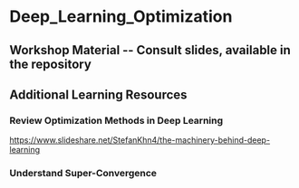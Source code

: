 
# Deep_Learning_Optimization

## Workshop Material -- Consult slides, available in the repository

## Additional Learning Resources

### Review Optimization Methods in Deep Learning
https://www.slideshare.net/StefanKhn4/the-machinery-behind-deep-learning

### Understand Super-Convergence